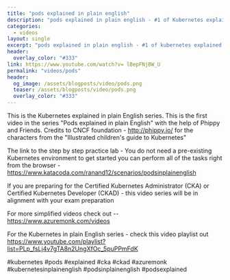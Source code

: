 ```yaml
---
title: "pods explained in plain english"
description: "pods explained in plain english - #1 of Kubernetes explained in plain english series"
categories:
  - videos
layout: single
excerpt: "pods explained in plain english - #1 of kubernetes explained in plain english series"
header:
  overlay_color: "#333"
link: https://www.youtube.com/watch?v= lBepFNjBW_U
permalink: "videos/pods"
header:
  og_image: /assets/blogposts/video/pods.png
  teaser: /assets/blogposts/video/pods.png
  overlay_color: "#333"
---
```


This is the Kubernetes explained in plain English series. This is the first video in the series "Pods explained in plain English" with the help of Phippy and Friends. Credits to CNCF foundation  - http://phippy.io/ for the characters from the "Illustrated children's guide to Kubernetes"

The link to the step by step practice lab - You do not need a pre-existing Kubernetes environment to get started you can perform all of the tasks right from the browser - https://www.katacoda.com/ranand12/scenarios/podsinplainenglish

If you are preparing for the Certified Kubernetes Administrator (CKA) or Certified Kubernetes Developer (CKAD) - this video series will be in alignment with your exam preparation

For more simplified videos check out -- https://www.azuremonk.com/videos 

For the Kubernetes in plain English series - check this video playlist out https://www.youtube.com/playlist?list=PLp_fsLj4v7gTA8n2UngXfOc_5puPPmFdK
 
#kubernetes #pods #explained #cka #ckad #azuremonk #kubernetesinplainenglish #podsinplainenglish #podsexplained
